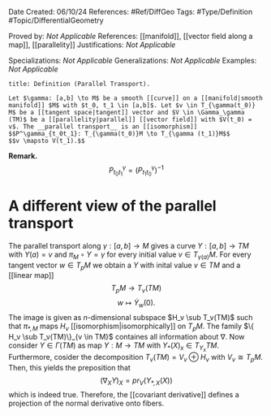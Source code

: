 <div class="topSpace"></div>

Date Created: 06/10/24
References: #Ref/DiffGeo
Tags: #Type/Definition #Topic/DifferentialGeometry 

Proved by: <i>Not Applicable</i>
References: [[manifold]], [[vector field along a map]], [[parallelity]]
Justifications: <i>Not Applicable</i>

Specializations: <i>Not Applicable</i>
Generalizations: <i>Not Applicable</i>
Examples: <i>Not Applicable</i>

``` ad-Definition
title: Definition (Parallel Transport).

Let $\gamma: [a,b] \to M$ be a smooth [[curve]] on a [[manifold|smooth manifold]] $M$ with $t_0, t_1 \in [a,b]$. Let $v \in T_{\gamma(t_0)} M$ be a [[tangent space|tangent]] vector and $V \in \Gamma_\gamma (TM)$ be a [[parallelity|parallel]] [[vector field]] with $V(t_0) = v$. The __parallel transport__ is an [[isomorphism]]
$$P^\gamma_{t_0t_1}: T_{\gamma(t_0)}M \to T_{\gamma (t_1)}M$$
$$v \mapsto V(t_1).$$

```
**Remark.**
$$P^\gamma_{t_0t_1}  = (P^\gamma_{t_1t_0})^{-1}$$

# A different view of the parallel transport

The parallel transport along $\gamma: [a,b] \to M$ gives a curve $Y: [a,b] \to TM$ with $Y(a) =v$ and $\pi_M \circ Y = \gamma$ for every initial value $v \in T_{\gamma(a)}M$. For every tangent vector $w \in T_pM$ we obtain a $Y$ with inital value $v \in TM$ and a [[linear map]] $$T_pM \to T_v(TM)$$ $$w \mapsto \dot{Y}_w (0).$$ The image is given as $n$-dimensional subspace $H_v \sub T_v(TM)$ such that $\pi_{\ast, M}$ maps $H_v$ [[isomorphism|isomorphically]] on $T_pM$. The family $\{ H_v \sub T_v(TM)\}_{v \in TM}$ containes all information about $\nabla$.
Now consider $Y \in \Gamma (TM)$ as map $Y: M \to TM$ with $Y_\ast (X)_x \in T_{Y_x} TM$. Furthermore, cosider the decomposition $T_v(TM) = V_v \oplus H_v$ with $V_v \cong T_pM$.
Then, this yields the preposition that $$(\nabla_X Y)_X = pr_V (Y_{\ast, X} (X))$$ which is indeed true. Therefore, the [[covariant derivative]] defines a projection of the normal derivative onto fibers. 